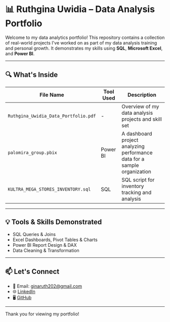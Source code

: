 # 📊 Ruthgina Uwidia – Data Analysis Portfolio

Welcome to my data analytics portfolio! This repository contains a collection of real-world projects I've worked on as part of my data analysis training and personal growth. It demonstrates my skills using **SQL**, **Microsoft Excel**, and **Power BI**.

---

## 🔍 What's Inside

| File Name | Tool Used | Description |
|-----------|-----------|-------------|
| `Ruthgina_Uwidia_Data_Portfolio.pdf` | - | Overview of my data analysis projects and skill set |
| `palomira_group.pbix` | Power BI | A dashboard project analyzing performance data for a sample organization |
| `KULTRA_MEGA_STORES_INVENTORY.sql` | SQL | SQL script for inventory tracking and analysis |

---

## 💡 Tools & Skills Demonstrated
- SQL Queries & Joins
- Excel Dashboards, Pivot Tables & Charts
- Power BI Report Design & DAX
- Data Cleaning & Transformation

---

## 📫 Let's Connect
- 📧 Email: ginaruth202@gmail.com  
- 🌐 [LinkedIn](https://www.linkedin.com/in/uwidiaruthgina)  
- 🖥️ [GitHub](https://github.com/RuthginaAnalytics)

---

Thank you for viewing my portfolio!

